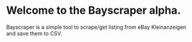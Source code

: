 # Welcome to the Bayscraper alpha.
Bayscraper is a simple tool to scrape/get listing from eBay Kleinanzeigen and save them to CSV.
